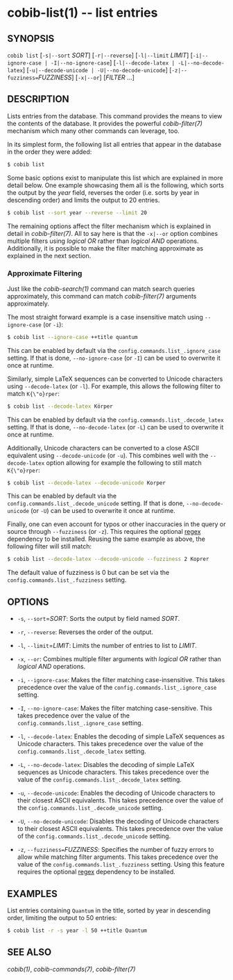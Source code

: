 cobib-list(1) -- list entries
=============================

## SYNOPSIS

`cobib list` [`-s|--sort` _SORT_] [`-r|--reverse`] [`-l|--limit` _LIMIT_] [`-i|--ignore-case | -I|--no-ignore-case`] [`-l|--decode-latex | -L|--no-decode-latex`] [`-u|--decode-unicode | -U|--no-decode-unicode`] [`-z|--fuzziness=`_FUZZINESS_]  [`-x|--or`]  [_FILTER_ ...]

## DESCRIPTION

Lists entries from the database.
This command provides the means to view the contents of the database.
It provides the powerful _cobib-filter(7)_ mechanism which many other commands can leverage, too.

In its simplest form, the following list all entries that appear in the database in the order they were added:
```bash
$ cobib list
```

Some basic options exist to manipulate this list which are explained in more detail below.
One example showcasing them all is the following, which sorts the output by the _year_ field, reverses the order (i.e. sorts by year in descending order) and limits the output to 20 entries.
```bash
$ cobib list --sort year --reverse --limit 20
```

The remaining options affect the filter mechanism which is explained in detail in _cobib-filter(7)_.
All to say here is that the `-x|--or` option combines multiple filters using _logical OR_ rather than _logical AND_ operations.
Additionally, it is possible to make the filter matching approximate as explained in the next section.

### Approximate Filtering

Just like the _cobib-search(1)_ command can match search queries approximately, this command can match _cobib-filter(7)_ arguments approximately.

The most straight forward example is a case insensitive match using `--ignore-case` (or `-i`):
```bash
$ cobib list --ignore-case ++title quantum
```
This can be enabled by default via the `config.commands.list_.ignore_case` setting.
If that is done, `--no-ignore-case` (or `-I`) can be used to overwrite it once at runtime.

Similarly, simple LaTeX sequences can be converted to Unicode characters using `--decode-latex` (or `-l`).
For example, this allows the following filter to match `K{\"o}rper`:
```bash
$ cobib list --decode-latex Körper
```
This can be enabled by default via the `config.commands.list_.decode_latex` setting.
If that is done, `--no-decode-latex` (or `-L`) can be used to overwrite it once at runtime.

Additionally, Unicode characters can be converted to a close ASCII equivalent using `--decode-unicode` (or `-u`).
This combines well with the `--decode-latex` option allowing for example the following to still match `K{\"o}rper`:
```bash
$ cobib list --decode-latex --decode-unicode Korper
```
This can be enabled by default via the `config.commands.list_.decode_unicode` setting.
If that is done, `--no-decode-unicode` (or `-U`) can be used to overwrite it once at runtime.

Finally, one can even account for typos or other inaccuracies in the query or source through `--fuzziness` (or `-z`).
This requires the optional [regex](https://pypi.org/project/regex/) dependency to be installed.
Reusing the same example as above, the following filter will still match:
```bash
$ cobib list --decode-latex --decode-unicode --fuzziness 2 Koprer
```
The default value of fuzziness is 0 but can be set via the `config.commands.list_.fuzziness` setting.

## OPTIONS

  * `-s`, `--sort`=_SORT_:
    Sorts the output by field named _SORT_.

  * `-r`, `--reverse`:
    Reverses the order of the output.

  * `-l`, `--limit`=_LIMIT_:
    Limits the number of entries to list to _LIMIT_.

  * `-x`, `--or`:
    Combines multiple filter arguments with _logical OR_ rather than _logical AND_ operations.

  * `-i`, `--ignore-case`:
    Makes the filter matching case-insensitive.
    This takes precedence over the value of the `config.commands.list_.ignore_case` setting.

  * `-I`, `--no-ignore-case`:
    Makes the filter matching case-sensitive.
    This takes precedence over the value of the `config.commands.list_.ignore_case` setting.

  * `-l`, `--decode-latex`:
    Enables the decoding of simple LaTeX sequences as Unicode characters.
    This takes precedence over the value of the `config.commands.list_.decode_latex` setting.

  * `-L`, `--no-decode-latex`:
    Disables the decoding of simple LaTeX sequences as Unicode characters.
    This takes precedence over the value of the `config.commands.list_.decode_latex` setting.

  * `-u`, `--decode-unicode`:
    Enables the decoding of Unicode characters to their closest ASCII equivalents.
    This takes precedence over the value of the `config.commands.list_.decode_unicode` setting.

  * `-U`, `--no-decode-unicode`:
    Disables the decoding of Unicode characters to their closest ASCII equivalents.
    This takes precedence over the value of the `config.commands.list_.decode_unicode` setting.

  * `-z`, `--fuzziness=`_FUZZINESS_:
    Specifies the number of fuzzy errors to allow while matching filter arguments.
    This takes precedence over the value of the `config.commands.list_.fuzziness` setting.
    Using this feature requires the optional [regex](https://pypi.org/project/regex/) dependency to be installed.

## EXAMPLES

List entries containing `Quantum` in the title, sorted by year in descending order, limiting the output to 50 entries:
```bash
$ cobib list -r -s year -l 50 ++title Quantum
```


## SEE ALSO

_cobib(1)_, _cobib-commands(7)_, _cobib-filter(7)_

[//]: # ( vim: set ft=markdown tw=0: )
